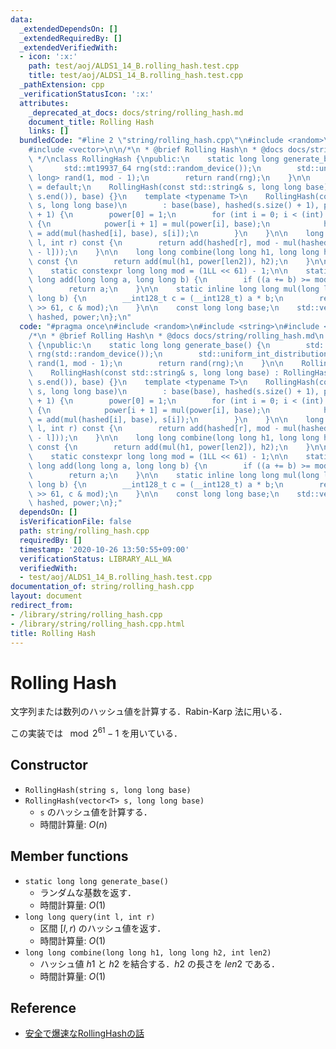 ```yaml
---
data:
  _extendedDependsOn: []
  _extendedRequiredBy: []
  _extendedVerifiedWith:
  - icon: ':x:'
    path: test/aoj/ALDS1_14_B.rolling_hash.test.cpp
    title: test/aoj/ALDS1_14_B.rolling_hash.test.cpp
  _pathExtension: cpp
  _verificationStatusIcon: ':x:'
  attributes:
    _deprecated_at_docs: docs/string/rolling_hash.md
    document_title: Rolling Hash
    links: []
  bundledCode: "#line 2 \"string/rolling_hash.cpp\"\n#include <random>\n#include <string>\n\
    #include <vector>\n\n/*\n * @brief Rolling Hash\n * @docs docs/string/rolling_hash.md\n\
    \ */\nclass RollingHash {\npublic:\n    static long long generate_base() {\n \
    \       std::mt19937_64 rng(std::random_device());\n        std::uniform_int_distribution<long\
    \ long> rand(1, mod - 1);\n        return rand(rng);\n    }\n\n    RollingHash()\
    \ = default;\n    RollingHash(const std::string& s, long long base) : RollingHash(std::vector<char>(s.begin(),\
    \ s.end()), base) {}\n    template <typename T>\n    RollingHash(const std::vector<T>&\
    \ s, long long base)\n        : base(base), hashed(s.size() + 1), power(s.size()\
    \ + 1) {\n        power[0] = 1;\n        for (int i = 0; i < (int) s.size(); ++i)\
    \ {\n            power[i + 1] = mul(power[i], base);\n            hashed[i + 1]\
    \ = add(mul(hashed[i], base), s[i]);\n        }\n    }\n\n    long long query(int\
    \ l, int r) const {\n        return add(hashed[r], mod - mul(hashed[l], power[r\
    \ - l]));\n    }\n\n    long long combine(long long h1, long long h2, int len2)\
    \ const {\n        return add(mul(h1, power[len2]), h2);\n    }\n\nprivate:\n\
    \    static constexpr long long mod = (1LL << 61) - 1;\n\n    static inline long\
    \ long add(long long a, long long b) {\n        if ((a += b) >= mod) a -= mod;\n\
    \        return a;\n    }\n\n    static inline long long mul(long long a, long\
    \ long b) {\n        __int128_t c = (__int128_t) a * b;\n        return add(c\
    \ >> 61, c & mod);\n    }\n\n    const long long base;\n    std::vector<long long>\
    \ hashed, power;\n};\n"
  code: "#pragma once\n#include <random>\n#include <string>\n#include <vector>\n\n\
    /*\n * @brief Rolling Hash\n * @docs docs/string/rolling_hash.md\n */\nclass RollingHash\
    \ {\npublic:\n    static long long generate_base() {\n        std::mt19937_64\
    \ rng(std::random_device());\n        std::uniform_int_distribution<long long>\
    \ rand(1, mod - 1);\n        return rand(rng);\n    }\n\n    RollingHash() = default;\n\
    \    RollingHash(const std::string& s, long long base) : RollingHash(std::vector<char>(s.begin(),\
    \ s.end()), base) {}\n    template <typename T>\n    RollingHash(const std::vector<T>&\
    \ s, long long base)\n        : base(base), hashed(s.size() + 1), power(s.size()\
    \ + 1) {\n        power[0] = 1;\n        for (int i = 0; i < (int) s.size(); ++i)\
    \ {\n            power[i + 1] = mul(power[i], base);\n            hashed[i + 1]\
    \ = add(mul(hashed[i], base), s[i]);\n        }\n    }\n\n    long long query(int\
    \ l, int r) const {\n        return add(hashed[r], mod - mul(hashed[l], power[r\
    \ - l]));\n    }\n\n    long long combine(long long h1, long long h2, int len2)\
    \ const {\n        return add(mul(h1, power[len2]), h2);\n    }\n\nprivate:\n\
    \    static constexpr long long mod = (1LL << 61) - 1;\n\n    static inline long\
    \ long add(long long a, long long b) {\n        if ((a += b) >= mod) a -= mod;\n\
    \        return a;\n    }\n\n    static inline long long mul(long long a, long\
    \ long b) {\n        __int128_t c = (__int128_t) a * b;\n        return add(c\
    \ >> 61, c & mod);\n    }\n\n    const long long base;\n    std::vector<long long>\
    \ hashed, power;\n};"
  dependsOn: []
  isVerificationFile: false
  path: string/rolling_hash.cpp
  requiredBy: []
  timestamp: '2020-10-26 13:50:55+09:00'
  verificationStatus: LIBRARY_ALL_WA
  verifiedWith:
  - test/aoj/ALDS1_14_B.rolling_hash.test.cpp
documentation_of: string/rolling_hash.cpp
layout: document
redirect_from:
- /library/string/rolling_hash.cpp
- /library/string/rolling_hash.cpp.html
title: Rolling Hash
---
```

# Rolling Hash

文字列または数列のハッシュ値を計算する．Rabin-Karp 法に用いる．

この実装では $\mod 2^{61} - 1$ を用いている．

## Constructor

- `RollingHash(string s, long long base)`
- `RollingHash(vector<T> s, long long base)`
    - `s` のハッシュ値を計算する．
    - 時間計算量: $O(n)$

## Member functions

- `static long long generate_base()`
    - ランダムな基数を返す．
    - 時間計算量: $O(1)$
- `long long query(int l, int r)`
    - 区間 $[l, r)$ のハッシュ値を返す．
    - 時間計算量: $O(1)$
- `long long combine(long long h1, long long h2, int len2)`
    - ハッシュ値 $h1$ と $h2$ を結合する．$h2$ の長さを $len2$ である．
    - 時間計算量: $O(1)$

## Reference

- [安全で爆速なRollingHashの話](https://qiita.com/keymoon/items/11fac5627672a6d6a9f6)